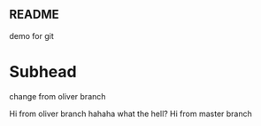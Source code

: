 ## README

demo for git

# Subhead

change from oliver branch

Hi from oliver branch hahaha what the hell?
Hi from master branch
